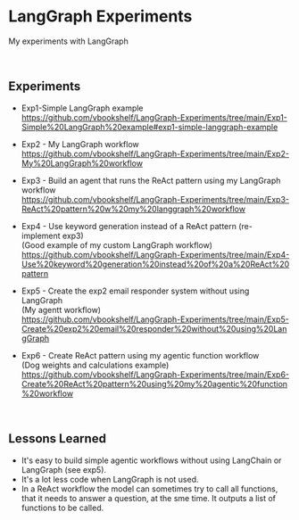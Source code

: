 # LangGraph Experiments
My experiments with LangGraph

<br>

## Experiments

- Exp1-Simple LangGraph example<br>
https://github.com/vbookshelf/LangGraph-Experiments/tree/main/Exp1-Simple%20LangGraph%20example#exp1-simple-langgraph-example

- Exp2 - My LangGraph workflow<br>
https://github.com/vbookshelf/LangGraph-Experiments/tree/main/Exp2-My%20LangGraph%20workflow

- Exp3 - Build an agent that runs the ReAct pattern using my LangGraph workflow<br>
https://github.com/vbookshelf/LangGraph-Experiments/tree/main/Exp3-ReAct%20pattern%20w%20my%20langgraph%20workflow

- Exp4 - Use keyword generation instead of a ReAct pattern (re-implement exp3)<br>
(Good example of my custom LangGraph workflow)<br>
https://github.com/vbookshelf/LangGraph-Experiments/tree/main/Exp4-Use%20keyword%20generation%20instead%20of%20a%20ReAct%20pattern

- Exp5 - Create the exp2 email responder system without using LangGraph<br>
(My agentt workflow)<br>
https://github.com/vbookshelf/LangGraph-Experiments/tree/main/Exp5-Create%20exp2%20email%20responder%20without%20using%20LangGraph

- Exp6 - Create ReAct pattern using my agentic function workflow<br>
  (Dog weights and calculations example)<br>
https://github.com/vbookshelf/LangGraph-Experiments/tree/main/Exp6-Create%20ReAct%20pattern%20using%20my%20agentic%20function%20workflow

<br>

## Lessons Learned

- It's easy to build simple agentic workflows without using LangChain or LangGraph (see exp5).
- It's a lot less code when LangGraph is not used.
- In a ReAct workflow the model can sometimes try to call all functions, that it needs to answer a question, at the sme time. It outputs a list of functions to be called.
